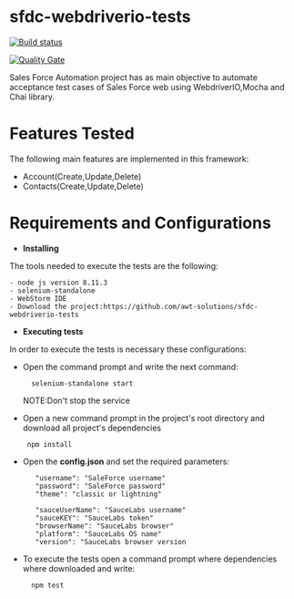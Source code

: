 # sfdc-webdriverio-tests

[![Build status](https://travis-ci.org/awt-solutions/sfdc-webdriverio-tests.svg?branch=develop)](https://travis-ci.org/awt-solutions/sfdc-webdriverio-tests) 

[![Quality Gate](https://sonarcloud.io/api/project_badges/measure?project=awt-solutions-sfdc-webdriverio-tests&metric=alert_status)](https://sonarcloud.io/dashboard/index/awt-solutions-sfdc-webdriverio-tests)

Sales Force Automation project has as main objective to automate
acceptance test cases of Sales Force web using WebdriverIO,Mocha 
and Chai library.

# Features Tested
The following main features are implemented in this framework:
    
- Account(Create,Update,Delete)
- Contacts(Create,Update,Delete)

# Requirements and Configurations
- **Installing** 

The tools needed to execute the tests are the following:
    
    - node js version 8.11.3
    - selenium-standalone
    - WebStorm IDE
    - Download the project:https://github.com/awt-solutions/sfdc-webdriverio-tests


- **Executing tests**

In order to execute the tests is necessary these configurations:

- Open the command prompt and write the next command:
        
        selenium-standalone start
        
  NOTE:Don't stop the service
    
 - Open a new command prompt in the project's root directory 
 and download all project's dependencies
  
        npm install
  
 - Open the **config.json**  and set the required parameters:
    
          "username": "SaleForce username"
          "password": "SaleForce password"
          "theme": "classic or lightning"
        
          "sauceUserName": "SauceLabs username"
          "sauceKEY": "SauceLabs token"
          "browserName": "SauceLabs browser"
          "platform": "SauceLabs OS name"
          "version": "SauceLabs browser version
   

- To execute the tests open a command prompt 
where dependencies where downloaded  and write:
    
        npm test  
